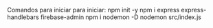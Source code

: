 Comandos para iniciar para iniciar:
npm init -y
npm i express express-handlebars firebase-admin
npm i nodemon -D
nodemon src/index.js